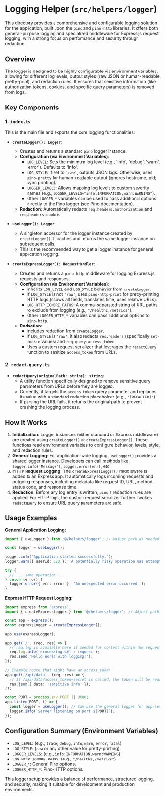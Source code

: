 # Logging Helper (`src/helpers/logger`)

This directory provides a comprehensive and configurable logging solution for the application, built upon the `pino` and `pino-http` libraries. It offers both general-purpose logging and specialized middleware for Express.js request logging, with a strong focus on performance and security through redaction.

## Overview

The logger is designed to be highly configurable via environment variables, allowing for different log levels, output styles (raw JSON or human-readable pretty-print), and redaction rules. It ensures that sensitive information (like authorization tokens, cookies, and specific query parameters) is removed from logs.

## Key Components

### 1. `index.ts`
This is the main file and exports the core logging functionalities:

*   **`createLogger(): Logger`**: 
    *   Creates and returns a standard `pino` logger instance.
    *   **Configuration (via Environment Variables)**:
        *   `LOG_LEVEL`: Sets the minimum log level (e.g., 'info', 'debug', 'warn', 'error'). Defaults to 'info'.
        *   `LOG_STYLE`: If set to `'raw'`, outputs JSON logs. Otherwise, uses `pino-pretty` for human-readable output (ignores hostname, pid; sync printing).
        *   `LOGGER_LEVELS`: Allows mapping log levels to custom severity names (e.g., `LOGGER_LEVELS="info:INFORMATION,warn:WARNING"`).
        *   Other `LOGGER_*` variables can be used to pass additional options directly to the Pino logger (see Pino documentation).
    *   **Redaction**: Automatically redacts `req.headers.authorization` and `req.headers.cookie`.

*   **`useLogger(): Logger`**: 
    *   A singleton accessor for the logger instance created by `createLogger()`. It caches and returns the same logger instance on subsequent calls.
    *   This is the recommended way to get a logger instance for general application logging.

*   **`createExpressLogger(): RequestHandler`**: 
    *   Creates and returns a `pino-http` middleware for logging Express.js requests and responses.
    *   **Configuration (via Environment Variables)**:
        *   Inherits `LOG_LEVEL` and `LOG_STYLE` behavior from `createLogger`.
        *   If `LOG_STYLE` is not `'raw'`, uses `pino-http-print` for pretty-printing HTTP logs (shows all fields, translates time, uses relative URLs).
        *   `LOG_HTTP_IGNORE_PATHS`: A comma-separated string of URL paths to exclude from logging (e.g., `"/healthz,/metrics"`).
        *   Other `LOGGER_HTTP_*` variables can pass additional options to `pino-http`.
    *   **Redaction**: 
        *   Includes redaction from `createLogger`.
        *   If `LOG_STYLE` is `'raw'`, it also redacts `res.headers` (specifically `set-cookie` values) and `req.query.access_token`.
        *   Uses a custom request serializer that leverages the `redactQuery` function to sanitize `access_token` from URLs.

### 2. `redact-query.ts`

*   **`redactQuery(originalPath: string): string`**: 
    *   A utility function specifically designed to remove sensitive query parameters from URLs before they are logged.
    *   Currently, it targets the `access_token` query parameter and replaces its value with a standard redaction placeholder (e.g., `"[REDACTED]"`).
    *   If parsing the URL fails, it returns the original path to prevent crashing the logging process.

## How It Works

1.  **Initialization**: Logger instances (either standard or Express middleware) are created using `createLogger()` or `createExpressLogger()`. These functions read environment variables to configure behavior, levels, style, and redaction rules.
2.  **General Logging**: For application-wide logging, `useLogger()` provides a shared logger instance. Developers can call methods like `logger.info('Message')`, `logger.error(err)`, etc.
3.  **HTTP Request Logging**: The `createExpressLogger()` middleware is added to an Express app. It automatically logs incoming requests and outgoing responses, including metadata like request ID, URL, method, status code, and response time.
4.  **Redaction**: Before any log entry is written, `pino`'s redaction rules are applied. For HTTP logs, the custom request serializer further invokes `redactQuery` to ensure URL query parameters are safe.

## Usage Examples

**General Application Logging:**

```typescript
import { useLogger } from '@/helpers/logger'; // Adjust path as needed

const logger = useLogger();

logger.info('Application started successfully.');
logger.warn({ userId: 123 }, 'A potentially risky operation was attempted.');

try {
  // ... some operation ...
} catch (error) {
  logger.error({ err: error }, 'An unexpected error occurred.');
}
```

**Express HTTP Request Logging:**

```typescript
import express from 'express';
import { createExpressLogger } from '@/helpers/logger'; // Adjust path as needed

const app = express();
const expressLogger = createExpressLogger();

app.use(expressLogger);

app.get('/', (req, res) => {
  // req.log is available here if needed for context within the request
  req.log.info('Processing GET / request');
  res.send('Hello World with logging!');
});

// Example route that might have an access_token
app.get('/api/data', (req, res) => {
  // If /api/data?access_token=secret is called, the token will be redacted in logs.
  res.json({ data: 'sensitive info' });
});

const PORT = process.env.PORT || 3000;
app.listen(PORT, () => {
  const logger = useLogger(); // Can use the general logger for app-level events
  logger.info(`Server listening on port ${PORT}`);
});
```

## Configuration Summary (Environment Variables)

*   `LOG_LEVEL`: (e.g., `trace`, `debug`, `info`, `warn`, `error`, `fatal`)
*   `LOG_STYLE`: (`raw` or any other value for pretty-printing)
*   `LOGGER_LEVELS`: (e.g., `info:INFORMATION,warn:WARNING`)
*   `LOG_HTTP_IGNORE_PATHS`: (e.g., `"/healthz,/metrics"`)
*   `LOGGER_*`: General Pino options.
*   `LOGGER_HTTP_*`: Pino-HTTP options.

This logger setup provides a balance of performance, structured logging, and security, making it suitable for development and production environments. 